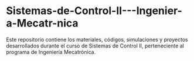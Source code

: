 # Sistemas-de-Control-II---Ingenier-a-Mecatr-nica
Este repositorio contiene los materiales, códigos, simulaciones y proyectos desarrollados durante el curso de Sistemas de Control II, perteneciente al programa de Ingeniería Mecatrónica.
